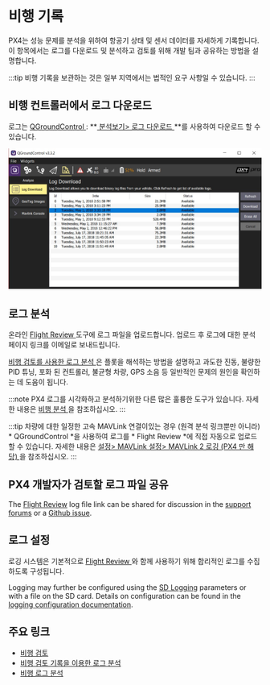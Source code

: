 # 비행 기록

PX4는 성능 문제를 분석을 위하여 항공기 상태 및 센서 데이터를 자세하게 기록합니다. 이 항목에서는 로그를 다운로드 및 분석하고 검토를 위해 개발 팀과 공유하는 방법을 설명합니다.

:::tip
비행 기록을 보관하는 것은 일부 지역에서는 법적인 요구 사항일 수 있습니다.
:::

## 비행 컨트롤러에서 로그 다운로드

로그는 [ QGroundControl ](http://qgroundcontrol.com/) : **[ 분석보기> 로그 다운로드 ](https://docs.qgroundcontrol.com/en/analyze_view/log_download.html)**를 사용하여 다운로드 할 수 있습니다.

![비행 로그 다운로드](../../assets/qgc/analyze/log_download.jpg)

## 로그 분석

온라인 [ Flight Review ](http://logs.px4.io) 도구에 로그 파일을 업로드합니다. 업로드 후 로그에 대한 분석 페이지 링크를 이메일로 보내드립니다.

[ 비행 검토를 사용한 로그 분석 ](../log/flight_review.md)은 플롯을 해석하는 방법을 설명하고 과도한 진동, 불량한 PID 튜닝, 포화 된 컨트롤러, 불균형 차량, GPS 소음 등 일반적인 문제의 원인을 확인하는 데 도움이 됩니다.

:::note PX4 로그를 시각화하고 분석하기위한 다른 많은 훌륭한 도구가 있습니다. 자세한 내용은 [ 비행 분석 ](../dev_log/flight_log_analysis.md)을 참조하십시오.
:::

:::tip
차량에 대한 일정한 고속 MAVLink 연결이있는 경우 (원격 분석 링크뿐만 아니라) * QGroundControl *을 사용하여 로그를 * Flight Review *에 직접 자동으로 업로드 할 수 있습니다. 자세한 내용은 [ 설정> MAVLink 설정> MAVLink 2 로깅 (PX4 만 해당) ](https://docs.qgroundcontrol.com/en/SettingsView/MAVLink.html#logging)을 참조하십시오.
:::

## PX4 개발자가 검토할 로그 파일 공유

The [Flight Review](http://logs.px4.io) log file link can be shared for discussion in the [support forums](../contribute/support.md#forums-and-chat) or a [Github issue](../README.md#reporting-bugs-issues).

## 로그 설정

로깅 시스템은 기본적으로 [ Flight Review ](http://logs.px4.io)와 함께 사용하기 위해 합리적인 로그를 수집하도록 구성됩니다.

Logging may further be configured using the [SD Logging](../advanced_config/parameter_reference.md#sd-logging) parameters or with a file on the SD card. Details on configuration can be found in the [logging configuration documentation](../dev_log/logging.md#configuration).

## 주요 링크

- [비행 검토](http://logs.px4.io)
- [비행 검토 기록을 이용한 로그 분석](../log/flight_review.md)
- [비행 로그 분석](../dev_log/flight_log_analysis.md)